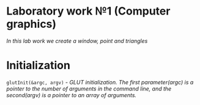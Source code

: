 Laboratory work №1 (Computer graphics)
======================================
*In this lab work we create a window, point and triangles*

Initialization
==============
```glutInit(&argc, argv)``` - *GLUT initialization. The first parameter(argc) is a pointer to the number of arguments in the command line, and the second(argv) is a pointer to an array of arguments.*
